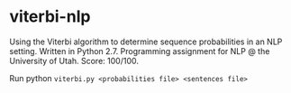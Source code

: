 # viterbi-nlp
Using the Viterbi algorithm to determine sequence probabilities in an NLP setting. Written in Python 2.7. Programming assignment for NLP @ the University of Utah. Score: 100/100.

Run python `viterbi.py <probabilities file> <sentences file>`
